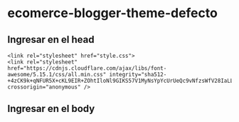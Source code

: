 # ecomerce-blogger-theme-defecto
## Ingresar en el head

    <link rel="stylesheet" href="style.css">
    <link rel="stylesheet" href="https://cdnjs.cloudflare.com/ajax/libs/font-awesome/5.15.1/css/all.min.css" integrity="sha512-+4zCK9k+qNFUR5X+cKL9EIR+ZOhtIloNl9GIKS57V1MyNsYpYcUrUeQc9vNfzsWfV28IaLL3i96P9sdNyeRssA==" crossorigin="anonymous" />
 
 

## Ingresar en el body
  
 
   <script src="https://cdn.jsdelivr.net/gh/owinile/ecomerce-blogger-theme-defecto@main/script.js"/>
